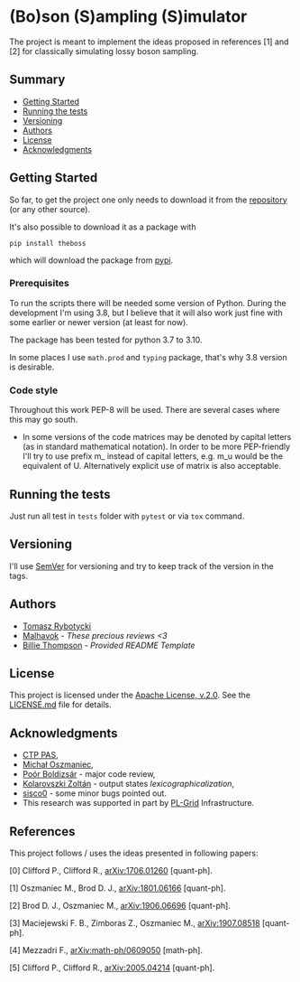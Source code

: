 # (Bo)son (S)ampling (S)imulator

The project is meant to implement the ideas proposed in references [1] and [2] for
classically simulating lossy boson sampling.  

## Summary

  - [Getting Started](#getting-started)
  - [Running the tests](#running-the-tests)
  - [Versioning](#versioning)
  - [Authors](#authors)
  - [License](#license)
  - [Acknowledgments](#acknowledgments)

## Getting Started

So far, to get the project one only needs to download it from the
[repository](https://github.com/Tomev-CTP/theboss) (or any other source).

It's also possible to download it as a package with

`pip install theboss`

which will download the package from [pypi](https://pypi.org/project/theboss/).

### Prerequisites

To run the scripts there will be needed some version of Python. During the development
I'm using 3.8, but I believe that it will also work just fine with some earlier or newer
version (at least for now). 

The package has been tested for python 3.7 to 3.10.

In some places I use `math.prod` and `typing` package, that's why 3.8 version is
desirable.

### Code style

Throughout this work PEP-8 will be used. There are several cases where this may go south.

* In some versions of the code matrices may be denoted by capital letters (as in standard mathematical notation). In
order to be more PEP-friendly I'll try to use prefix m_ instead of capital letters, e.g. m_u would be the equivalent of
U. Alternatively explicit use of matrix is also acceptable. 

## Running the tests

Just run all test in `tests` folder with `pytest` or via `tox` command.

## Versioning

I'll use [SemVer](http://semver.org/) for versioning and try to keep track of the version in the tags. 

## Authors

  - [Tomasz Rybotycki](https://github.com/Tomev)
  - [Malhavok](https://github.com/Malhavok) - *These precious reviews <3*
  - [Billie Thompson](https://github.com/PurpleBooth) - *Provided README Template* 

## License

This project is licensed under the [Apache License, v.2.0](LICENSE.md).
See the [LICENSE.md](LICENSE.md) file for details.

## Acknowledgments

  - [CTP PAS](http://www.cft.edu.pl/new/public/pl),
  - [Michał Oszmaniec](https://www.cft.edu.pl/pracownik/moszmaniec),
  - [Poór Boldizsár](https://github.com/boldar99) - major code review,
  - [Kolarovszki Zoltán](https://github.com/Kolarovszki) - output states _lexicographicalization_, 
  - [sisco0](https://github.com/sisco0) - some minor bugs pointed out.
  - This research was supported in part by [PL-Grid](https://www.plgrid.pl/) Infrastructure.
  
  
  
## References

This project follows / uses the ideas presented in following papers:

[0] Clifford P., Clifford R., [arXiv:1706.01260](https://arxiv.org/abs/1706.01260) [quant-ph].

[1] Oszmaniec M., Brod D. J., [arXiv:1801.06166](https://arxiv.org/abs/1801.06166) [quant-ph].

[2] Brod D. J., Oszmaniec M., [arXiv:1906.06696](https://arxiv.org/abs/1906.06696) [quant-ph].

[3] Maciejewski F. B., Zimboras Z., Oszmaniec M., [arXiv:1907.08518](https://arxiv.org/abs/1907.08518) [quant-ph].

[4] Mezzadri F., [arXiv:math-ph/0609050](https://arxiv.org/abs/math-ph/0609050) [math-ph].

[5] Clifford P., Clifford R., [arXiv:2005.04214](https://arxiv.org/abs/2005.04214) [quant-ph].
